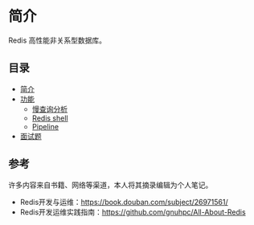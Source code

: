 # 简介

Redis 高性能非关系型数据库。

## 目录

- [简介](redis-introduction.md)
- [功能](./features/README.md)
  - [慢查询分析](./features/slow-query.md)
  - [Redis shell](./features/redis-shell.md)
  - [Pipeline](./features/Pipeline.md)
- [面试题](Redis-interview.md)

## 参考

许多内容来自书籍、网络等渠道，本人将其摘录编辑为个人笔记。

- Redis开发与运维：https://book.douban.com/subject/26971561/
- Redis开发运维实践指南：https://github.com/gnuhpc/All-About-Redis